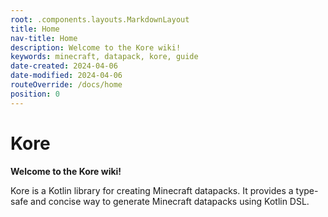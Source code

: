 ```yaml
---
root: .components.layouts.MarkdownLayout
title: Home
nav-title: Home
description: Welcome to the Kore wiki!
keywords: minecraft, datapack, kore, guide
date-created: 2024-04-06
date-modified: 2024-04-06
routeOverride: /docs/home
position: 0
---
```


# Kore

**Welcome to the Kore wiki!**

Kore is a Kotlin library for creating Minecraft datapacks. It provides a type-safe and concise way to generate Minecraft datapacks using
Kotlin DSL.
